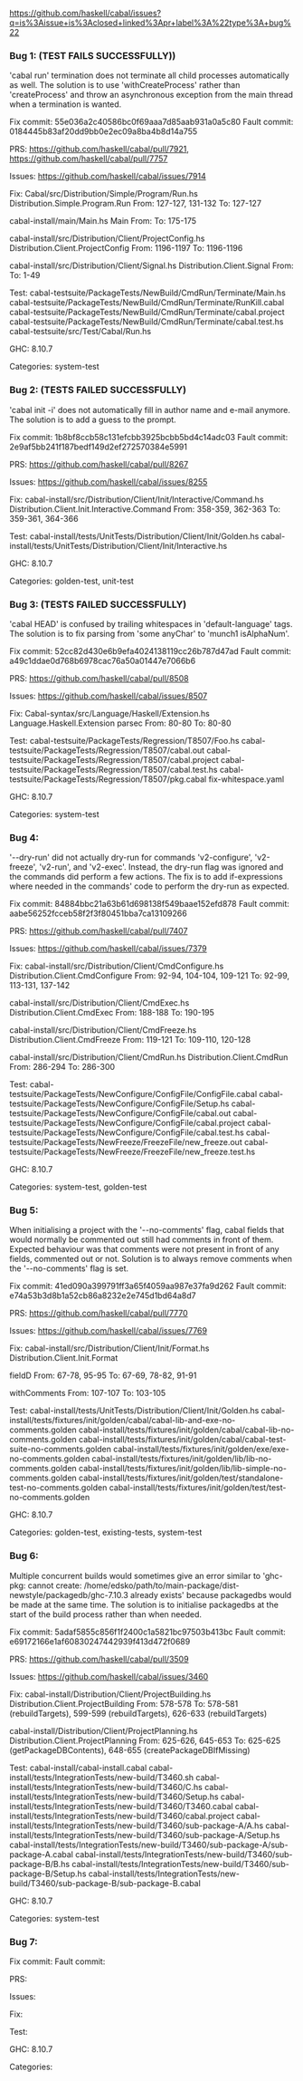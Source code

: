 https://github.com/haskell/cabal/issues?q=is%3Aissue+is%3Aclosed+linked%3Apr+label%3A%22type%3A+bug%22

### Bug 1: (TEST FAILS SUCCESSFULLY))
'cabal run' termination does not terminate all child processes automatically as well. The solution is to use 'withCreateProcess' rather than 'createProcess' and throw an asynchronous exception from the main thread when a termination is wanted.

Fix commit: 55e036a2c40586bc0f69aaa7d85aab931a0a5c80
Fault commit: 0184445b83af20dd9bb0e2ec09a8ba4b8d14a755

PRS:
https://github.com/haskell/cabal/pull/7921, https://github.com/haskell/cabal/pull/7757

Issues:
https://github.com/haskell/cabal/issues/7914

Fix:
Cabal/src/Distribution/Simple/Program/Run.hs
Distribution.Simple.Program.Run
From: 127-127, 131-132
To: 127-127

cabal-install/main/Main.hs
Main
From: 
To: 175-175

cabal-install/src/Distribution/Client/ProjectConfig.hs
Distribution.Client.ProjectConfig
From: 1196-1197
To: 1196-1196

cabal-install/src/Distribution/Client/Signal.hs
Distribution.Client.Signal
From: 
To: 1-49

Test:
cabal-testsuite/PackageTests/NewBuild/CmdRun/Terminate/Main.hs
cabal-testsuite/PackageTests/NewBuild/CmdRun/Terminate/RunKill.cabal
cabal-testsuite/PackageTests/NewBuild/CmdRun/Terminate/cabal.project
cabal-testsuite/PackageTests/NewBuild/CmdRun/Terminate/cabal.test.hs
cabal-testsuite/src/Test/Cabal/Run.hs

GHC: 8.10.7

Categories:
system-test


### Bug 2:  (TESTS FAILED SUCCESSFULLY)
'cabal init -i' does not automatically fill in author name and e-mail anymore. The solution is to add a guess to the prompt.

Fix commit: 1b8bf8ccb58c131efcbb3925bcbb5bd4c14adc03
Fault commit: 2e9af5bb241f187bedf149d2ef272570384e5991

PRS:
https://github.com/haskell/cabal/pull/8267

Issues:
https://github.com/haskell/cabal/issues/8255

Fix:
cabal-install/src/Distribution/Client/Init/Interactive/Command.hs
Distribution.Client.Init.Interactive.Command
From: 358-359, 362-363
To: 359-361, 364-366

Test:
cabal-install/tests/UnitTests/Distribution/Client/Init/Golden.hs
cabal-install/tests/UnitTests/Distribution/Client/Init/Interactive.hs

GHC: 8.10.7

Categories: 
golden-test, unit-test

### Bug 3: (TESTS FAILED SUCCESSFULLY)
'cabal HEAD' is confused by trailing whitespaces in 'default-language' tags. The solution is to fix parsing from 'some anyChar' to 'munch1 isAlphaNum'.

Fix commit: 52cc82d430e6b9efa4024138119cc26b787d47ad
Fault commit: a49c1ddae0d768b6978cac76a50a01447e7066b6

PRS:
https://github.com/haskell/cabal/pull/8508

Issues:
https://github.com/haskell/cabal/issues/8507

Fix:
Cabal-syntax/src/Language/Haskell/Extension.hs
Language.Haskell.Extension
parsec
From: 80-80
To: 80-80

Test:
cabal-testsuite/PackageTests/Regression/T8507/Foo.hs
cabal-testsuite/PackageTests/Regression/T8507/cabal.out
cabal-testsuite/PackageTests/Regression/T8507/cabal.project
cabal-testsuite/PackageTests/Regression/T8507/cabal.test.hs
cabal-testsuite/PackageTests/Regression/T8507/pkg.cabal
fix-whitespace.yaml

GHC: 8.10.7

Categories: 
system-test


### Bug 4:
'--dry-run' did not actually dry-run for commands 'v2-configure', 'v2-freeze', 'v2-run', and 'v2-exec'. Instead, the dry-run flag was ignored and the commands did perform a few actions. The fix is to add if-expressions where needed in the commands' code to perform the dry-run as expected.

Fix commit: 84884bbc21a63b61d698138f549baae152efd878
Fault commit: aabe56252fcceb58f2f3f80451bba7ca13109266

PRS:
https://github.com/haskell/cabal/pull/7407

Issues:
https://github.com/haskell/cabal/issues/7379

Fix:
cabal-install/src/Distribution/Client/CmdConfigure.hs
Distribution.Client.CmdConfigure
From: 92-94, 104-104, 109-121
To: 92-99, 113-131, 137-142

cabal-install/src/Distribution/Client/CmdExec.hs
Distribution.Client.CmdExec
From: 188-188
To: 190-195

cabal-install/src/Distribution/Client/CmdFreeze.hs
Distribution.Client.CmdFreeze
From: 119-121
To: 109-110, 120-128

cabal-install/src/Distribution/Client/CmdRun.hs
Distribution.Client.CmdRun
From: 286-294
To: 286-300


Test:
cabal-testsuite/PackageTests/NewConfigure/ConfigFile/ConfigFile.cabal
cabal-testsuite/PackageTests/NewConfigure/ConfigFile/Setup.hs
cabal-testsuite/PackageTests/NewConfigure/ConfigFile/cabal.out
cabal-testsuite/PackageTests/NewConfigure/ConfigFile/cabal.project
cabal-testsuite/PackageTests/NewConfigure/ConfigFile/cabal.test.hs
cabal-testsuite/PackageTests/NewFreeze/FreezeFile/new_freeze.out
cabal-testsuite/PackageTests/NewFreeze/FreezeFile/new_freeze.test.hs

GHC: 8.10.7

Categories: 
system-test, golden-test

### Bug 5:
When initialising a project with the '--no-comments' flag, cabal fields that would normally be commented out still had comments in front of them. Expected behaviour was that comments were not present in front of any fields, commented out or not. Solution is to always remove comments when the '--no-comments' flag is set.

Fix commit: 41ed090a399791ff3a65f4059aa987e37fa9d262
Fault commit: e74a53b3d8b1a52cb86a8232e2e745d1bd64a8d7

PRS:
https://github.com/haskell/cabal/pull/7770

Issues:
https://github.com/haskell/cabal/issues/7769

Fix:
cabal-install/src/Distribution/Client/Init/Format.hs
Distribution.Client.Init.Format

fieldD
From: 67-78, 95-95
To: 67-69, 78-82, 91-91

withComments
From: 107-107
To: 103-105

Test:
cabal-install/tests/UnitTests/Distribution/Client/Init/Golden.hs
cabal-install/tests/fixtures/init/golden/cabal/cabal-lib-and-exe-no-comments.golden
cabal-install/tests/fixtures/init/golden/cabal/cabal-lib-no-comments.golden
cabal-install/tests/fixtures/init/golden/cabal/cabal-test-suite-no-comments.golden
cabal-install/tests/fixtures/init/golden/exe/exe-no-comments.golden
cabal-install/tests/fixtures/init/golden/lib/lib-no-comments.golden
cabal-install/tests/fixtures/init/golden/lib/lib-simple-no-comments.golden
cabal-install/tests/fixtures/init/golden/test/standalone-test-no-comments.golden
cabal-install/tests/fixtures/init/golden/test/test-no-comments.golden

GHC: 8.10.7

Categories: 
golden-test, existing-tests, system-test

### Bug 6:
Multiple concurrent builds would sometimes give an error similar to 'ghc-pkg: cannot create: /home/edsko/path/to/main-package/dist-newstyle/packagedb/ghc-7.10.3 already exists' because packagedbs would be made at the same time. The solution is to initialise packagedbs at the start of the build process rather than when needed.

Fix commit: 5adaf5855c856f1f2400c1a5821bc97503b413bc
Fault commit: e69172166e1af60830247442939f413d472f0689

PRS:
https://github.com/haskell/cabal/pull/3509

Issues:
https://github.com/haskell/cabal/issues/3460

Fix:
cabal-install/Distribution/Client/ProjectBuilding.hs
Distribution.Client.ProjectBuilding
From: 578-578
To: 578-581 (rebuildTargets), 599-599 (rebuildTargets), 626-633 (rebuildTargets)

cabal-install/Distribution/Client/ProjectPlanning.hs
Distribution.Client.ProjectPlanning
From: 625-626, 645-653
To: 625-625 (getPackageDBContents), 648-655 (createPackageDBIfMissing)


Test:
cabal-install/cabal-install.cabal
cabal-install/tests/IntegrationTests/new-build/T3460.sh
cabal-install/tests/IntegrationTests/new-build/T3460/C.hs
cabal-install/tests/IntegrationTests/new-build/T3460/Setup.hs
cabal-install/tests/IntegrationTests/new-build/T3460/T3460.cabal
cabal-install/tests/IntegrationTests/new-build/T3460/cabal.project
cabal-install/tests/IntegrationTests/new-build/T3460/sub-package-A/A.hs
cabal-install/tests/IntegrationTests/new-build/T3460/sub-package-A/Setup.hs
cabal-install/tests/IntegrationTests/new-build/T3460/sub-package-A/sub-package-A.cabal
cabal-install/tests/IntegrationTests/new-build/T3460/sub-package-B/B.hs
cabal-install/tests/IntegrationTests/new-build/T3460/sub-package-B/Setup.hs
cabal-install/tests/IntegrationTests/new-build/T3460/sub-package-B/sub-package-B.cabal

GHC: 8.10.7

Categories: 
system-test

### Bug 7:


Fix commit: 
Fault commit: 

PRS:


Issues:


Fix:


Test:


GHC: 8.10.7

Categories: 




